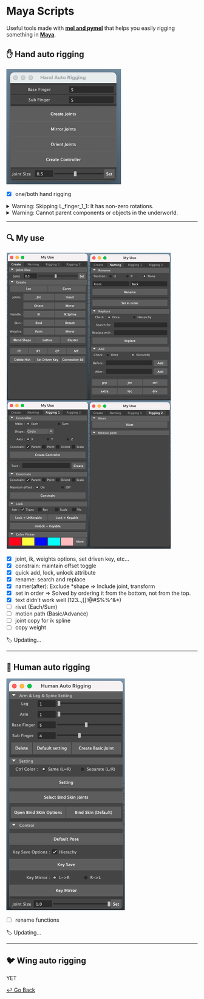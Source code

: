 # Maya Scripts

Useful tools made with [**mel and pymel**](https://help.autodesk.com/cloudhelp/2020/ENU/Maya-Tech-Docs/PyMel/index.html) that helps you easily rigging something in **[Maya](https://www.autodesk.com/products/maya/overview?support=ADVANCED&plc=MAYA&term=3-YEAR&quantity=1)**.

## :hand: Hand auto rigging

![Hand_auto_rigging](https://github.com/lisy0123/Maya_Scripts/blob/master/Hand_auto_rigging.png)

- [x] one/both hand rigging

<details>
  <summary> Warning: Skipping L_finger_1_1: It has non-zero rotations. </summary>
  <div markdown="1">

```python
# If I freeze the joint's transforms, rotation values will be added to the joint orient and the rotation will become (0,0,0).
# So freeze transforms first and orient next.
```

  </div>
</details>

<details>
  <summary> Warning: Cannot parent components or objects in the underworld. </summary>
  <div markdown="1">

```python
import maya.cmds as cmds

cmds.circle(n="cir1")
cmds.circle(n="cir2")
cmds.parent("cir1", "cir2")
# No Warning, but uncomfortable

cir1 = cmds.circle()
cir2 = cmds.circle()
cmds.parent(cir1, cir2)
# Warning: Cannot parent components or objects in the underworld.
print cir1, cir2
# [u'nurbsCircle1', u'makeNurbCircle1'] [u'nurbsCircle2', u'makeNurbCircle2']

cir1 = cmds.circle()[0]
cir2 = cmds.circle()[0]
cmds.parent(cir1, cir2)
# No Warning
print cir1, cir2
# nurbsCircle1 nurbsCircle2
```

  </div>
</details>

---

## :mag: My use

![My_use](https://github.com/lisy0123/Maya_Scripts/blob/master/My_use.png)

- [x] joint, ik, weights options, set driven key, etc...
- [x] constrain: maintain offset toggle
- [x] quick add, lock, unlock attribute
- [x] rename: search and replace
- [x] namer(after): Exclude *shape => Include joint, transform
- [x] set in order => Solved by ordering it from the bottom, not from the top.
- [x] text didn't work well (123..,[]!@#$%%^&*)
- [ ] rivet (Each/Sum)
- [ ] motion path (Basic/Advance)
- [ ] joint copy for ik spline
- [ ] copy weight

:label: Updating...

---

## :couple: Human auto rigging

![Human_auto_rigging](https://github.com/lisy0123/Maya_Scripts/blob/master/Human_auto_rigging.png)

- [ ] rename functions

:label: Updating...

----

## :bird: Wing auto rigging

YET



[↩️ Go Back](https://github.com/lisy0123/Study)
